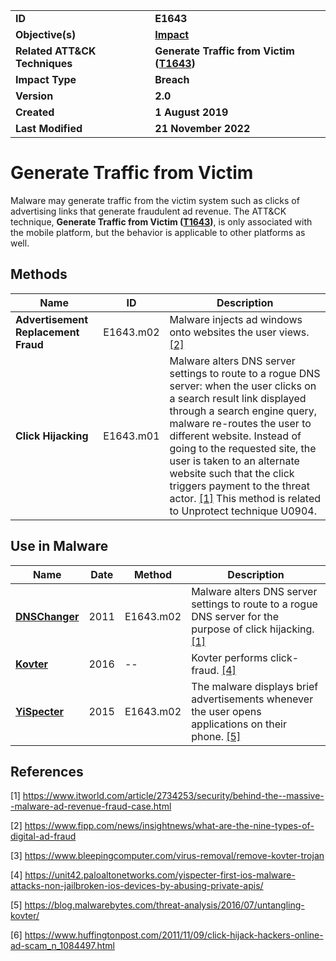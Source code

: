 <table>
<tr>
<td><b>ID</b></td>
<td><b>E1643</b></td>
</tr>
<tr>
<td><b>Objective(s)</b></td>
<td><b><a href="../impact">Impact</a></b></td>
</tr>
<tr>
<td><b>Related ATT&CK Techniques</b></td>
<td><b>Generate Traffic from Victim (<a href="https://attack.mitre.org/techniques/T1643/">T1643</a>)</b></td>
</tr>
<tr>
<td><b>Impact Type</b></td>
<td><b>Breach</b></td>
</tr>
<tr>
<td><b>Version</b></td>
<td><b>2.0</b></td>
</tr>
<tr>
<td><b>Created</b></td>
<td><b>1 August 2019</b></td>
</tr>
<tr>
<td><b>Last Modified</b></td>
<td><b>21 November 2022</b></td>
</tr>
</table>


# Generate Traffic from Victim

Malware may generate traffic from the victim system such as clicks of advertising links that generate fraudulent ad revenue. The ATT&CK technique, **Generate Traffic from Victim ([T1643](https://attack.mitre.org/techniques/T1643/))**, is only associated with the mobile platform, but the behavior is applicable to other platforms as well.

## Methods

|Name|ID|Description|
|---|---|---|
|**Advertisement Replacement Fraud**|E1643.m02|Malware injects ad windows onto websites the user views. [[2]](#2)|
|**Click Hijacking**|E1643.m01|Malware alters DNS server settings to route to a rogue DNS server: when the user clicks on a search result link displayed through a search engine query, malware re-routes the user to different website. Instead of going to the requested site, the user is taken to an alternate website such that the click triggers payment to the threat actor. [[1]](#1) This method is related to Unprotect technique U0904.|

## Use in Malware

|Name|Date|Method|Description|
|---|---|---|---|
|[**DNSChanger**](../xample-malware/dnschanger.md)|2011|E1643.m02|Malware alters DNS server settings to route to a rogue DNS server for the purpose of click hijacking. [[1]](#1)|
|[**Kovter**](../xample-malware/kovter.md)|2016|--|Kovter performs click-fraud. [[4]](#4)|
|[**YiSpecter**](../xample-malware/yispecter.md)|2015|E1643.m02|The malware displays brief advertisements whenever the user opens applications on their phone. [[5]](#5)|


## References

<a name="1">[1]</a> https://www.itworld.com/article/2734253/security/behind-the--massive--malware-ad-revenue-fraud-case.html

<a name="2">[2]</a> https://www.fipp.com/news/insightnews/what-are-the-nine-types-of-digital-ad-fraud

<a name="3">[3]</a> https://www.bleepingcomputer.com/virus-removal/remove-kovter-trojan

<a name="4">[4]</a> https://unit42.paloaltonetworks.com/yispecter-first-ios-malware-attacks-non-jailbroken-ios-devices-by-abusing-private-apis/

<a name="5">[5]</a> https://blog.malwarebytes.com/threat-analysis/2016/07/untangling-kovter/

<a name="6">[6]</a> https://www.huffingtonpost.com/2011/11/09/click-hijack-hackers-online-ad-scam_n_1084497.html
